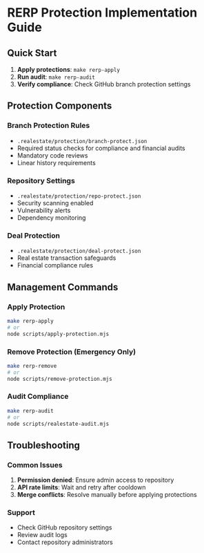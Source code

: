 # RERP Protection Implementation Guide

## Quick Start

1. **Apply protections**: `make rerp-apply`
2. **Run audit**: `make rerp-audit`
3. **Verify compliance**: Check GitHub branch protection settings

## Protection Components

### Branch Protection Rules
- `.realestate/protection/branch-protect.json`
- Required status checks for compliance and financial audits
- Mandatory code reviews
- Linear history requirements

### Repository Settings
- `.realestate/protection/repo-protect.json`
- Security scanning enabled
- Vulnerability alerts
- Dependency monitoring

### Deal Protection
- `.realestate/protection/deal-protect.json`
- Real estate transaction safeguards
- Financial compliance rules

## Management Commands

### Apply Protection
```bash
make rerp-apply
# or
node scripts/apply-protection.mjs
```

### Remove Protection (Emergency Only)
```bash
make rerp-remove
# or  
node scripts/remove-protection.mjs
```

### Audit Compliance
```bash
make rerp-audit
# or
node scripts/realestate-audit.mjs
```

## Troubleshooting

### Common Issues
1. **Permission denied**: Ensure admin access to repository
2. **API rate limits**: Wait and retry after cooldown
3. **Merge conflicts**: Resolve manually before applying protections

### Support
- Check GitHub repository settings
- Review audit logs
- Contact repository administrators
